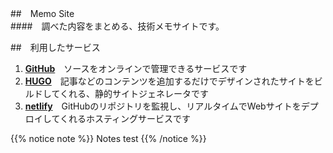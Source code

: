 

##　Memo Site  
####　調べた内容をまとめる、技術メモサイトです。  
  
  
##　利用したサービス  

1. **[GitHub](https://github.co.jp/)**　ソースをオンラインで管理できるサービスです  
2. **[HUGO](https://gohugo.io/)**　記事などのコンテンツを追加するだけでデザインされたサイトをビルドしてくれる、静的サイトジェネレータです  
3. **[netlify](https://www.netlify.com/)**　GitHubのリポジトリを監視し、リアルタイムでWebサイトをデプロイしてくれるホスティングサービスです 

{{% notice note %}}
Notes test
{{% /notice %}}
